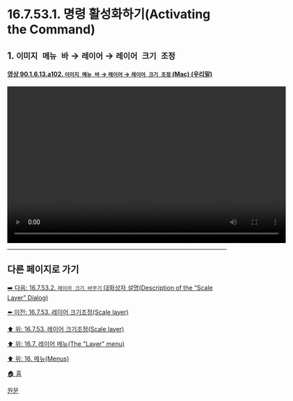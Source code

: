 # 16.7.53.1. 명령 활성화하기(Activating the Command)

<a id="16-07-53-01-s1"></a>

## 1. `이미지 메뉴 바` → `레이어` → `레이어 크기 조정`

<a id="90-01-06-13-a102"></a>

#### [영상 90.1.6.13.a102. `이미지 메뉴 바` → `레이어` → `레이어 크기 조정` (Mac) (우리말)](./90-01-06-13-scale_layer.md#90-01-06-13-a102)
<video controls="controls" width="640" height="360" environment="MacOS:Sonoma 14.2.1 GIMP 2.10.36" src="https://github.com/wonder13662/gimp/assets/15767104/8fe93a42-c805-4b1a-8b15-2d1765da17f4"></video>

***

## 다른 페이지로 가기

[➡️ 다음: 16.7.53.2. `레이어 크기 바꾸기` 대화상자 설명(Description of the “Scale Layer” Dialog)](./16-07-53-02-00-description_of_the_scale_layer_dialog.md)

[⬅️ 이전: 16.7.53. 레이어 크기조정(Scale layer)](./16-07-53-00-scale_layer.md)

[⬆️ 위: 16.7.53. 레이어 크기조정(Scale layer)](./16-07-53-00-scale_layer.md)

[⬆️ 위: 16.7. 레이어 메뉴(The "Layer" menu)](./16-07-00-the-layer-menu.md)

[⬆️ 위: 16. 메뉴(Menus)](./16-00-menus.md)

[🏠 홈](./00-home.md)

[원문](https://docs.gimp.org/2.10/ko/gimp-layer-scale.html#idm30355)